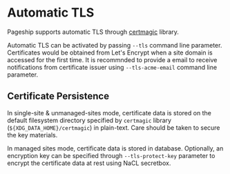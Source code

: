 # Automatic TLS

Pageship supports automatic TLS through [certmagic](https://github.com/caddyserver/certmagic) library.

Automatic TLS can be activated by passing `--tls` command line parameter.
Certificates would be obtained from Let's Encrypt when a site domain is accessed
for the first time. It is recommnded to provide a email to receive notifications
from certificate issuer using `--tls-acme-email` command line parameter.

## Certificate Persistence

In single-site & unmanaged-sites mode, certificate data is stored on the default
filesystem directory specified by `certmagic` library
(`${XDG_DATA_HOME}/certmagic`) in plain-text. Care should be taken to secure
the key materials.

In managed sites mode, certificate data is stored in database. Optionally, an
encryption key can be specified through `--tls-protect-key` parameter to
encrypt the certificate data at rest using NaCL secretbox.
